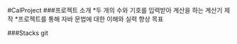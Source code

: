 #CalProject 
###프로젝트 소개
*두 개의 수와 기호를 입력받아 계산을 하는 계산기 제작
*프로젝트를 통해 자바 문법에 대한 이해와 실력 향상 목표

###Stacks
git 
